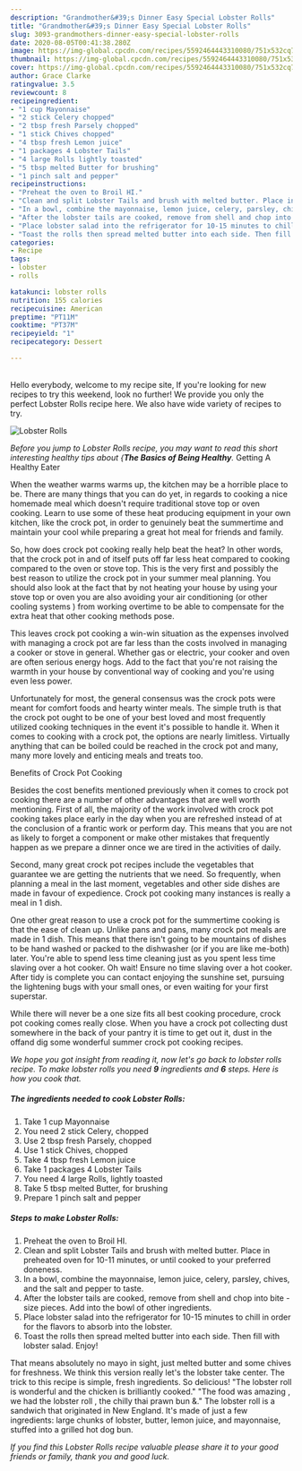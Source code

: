 ```yaml
---
description: "Grandmother&#39;s Dinner Easy Special Lobster Rolls"
title: "Grandmother&#39;s Dinner Easy Special Lobster Rolls"
slug: 3093-grandmothers-dinner-easy-special-lobster-rolls
date: 2020-08-05T00:41:38.280Z
image: https://img-global.cpcdn.com/recipes/5592464443310080/751x532cq70/lobster-rolls-recipe-main-photo.jpg
thumbnail: https://img-global.cpcdn.com/recipes/5592464443310080/751x532cq70/lobster-rolls-recipe-main-photo.jpg
cover: https://img-global.cpcdn.com/recipes/5592464443310080/751x532cq70/lobster-rolls-recipe-main-photo.jpg
author: Grace Clarke
ratingvalue: 3.5
reviewcount: 8
recipeingredient:
- "1 cup Mayonnaise"
- "2 stick Celery chopped"
- "2 tbsp fresh Parsely chopped"
- "1 stick Chives chopped"
- "4 tbsp fresh Lemon juice"
- "1 packages 4 Lobster Tails"
- "4 large Rolls lightly toasted"
- "5 tbsp melted Butter for brushing"
- "1 pinch salt and pepper"
recipeinstructions:
- "Preheat the oven to Broil HI."
- "Clean and split Lobster Tails and brush with melted butter. Place in preheated oven for 10-11 minutes, or until cooked to your preferred doneness."
- "In a bowl, combine the mayonnaise, lemon juice, celery, parsley, chives, and the salt and pepper to taste."
- "After the lobster tails are cooked, remove from shell and chop into bite - size pieces. Add into the bowl of other ingredients."
- "Place lobster salad into the refrigerator for 10-15 minutes to chill in order for the flavors to absorb into the lobster."
- "Toast the rolls then spread melted butter into each side. Then fill with lobster salad. Enjoy!"
categories:
- Recipe
tags:
- lobster
- rolls

katakunci: lobster rolls 
nutrition: 155 calories
recipecuisine: American
preptime: "PT11M"
cooktime: "PT37M"
recipeyield: "1"
recipecategory: Dessert

---
```

<br>
Hello everybody, welcome to my recipe site, If you're looking for new recipes to try this weekend, look no further! We provide you only the perfect Lobster Rolls recipe here. We also have wide variety of recipes to try.
<br>


![Lobster Rolls](https://img-global.cpcdn.com/recipes/5592464443310080/751x532cq70/lobster-rolls-recipe-main-photo.jpg)

<i>Before you jump to Lobster Rolls recipe, you may want to read this short interesting healthy tips about {<strong>The Basics of Being Healthy</strong>.</i>
Getting A Healthy Eater


When the weather warms warms up, the kitchen may be a horrible place to be. There are many things that you can do yet, in regards to cooking a nice homemade meal which doesn't require traditional stove top or oven cooking. Learn to use some of these heat producing equipment in your own kitchen, like the crock pot, in order to genuinely beat the summertime and maintain your cool while preparing a great hot meal for friends and family.

So, how does crock pot cooking really help beat the heat? In other words, that the crock pot in and of itself puts off far less heat compared to cooking compared to the oven or stove top. This is the very first and possibly the best reason to utilize the crock pot in your summer meal planning. You should also look at the fact that by not heating your house by using your stove top or oven you are also avoiding your air conditioning (or other cooling systems ) from working overtime to be able to compensate for the extra heat that other cooking methods pose.

This leaves crock pot cooking a win-win situation as the expenses involved with managing a crock pot are far less than the costs involved in managing a cooker or stove in general. Whether gas or electric, your cooker and oven are often serious energy hogs. Add to the fact that you're not raising the warmth in your house by conventional way of cooking and you're using even less power.

Unfortunately for most, the general consensus was the crock pots were meant for comfort foods and hearty winter meals.  The simple truth is that the crock pot ought to be one of your best loved and most frequently utilized cooking techniques in the event it's possible to handle it. When it comes to cooking with a crock pot, the options are nearly limitless.  Virtually anything that can be boiled could be reached in the crock pot and many, many more lovely and enticing meals and treats too.

Benefits of Crock Pot Cooking

Besides the cost benefits mentioned previously when it comes to crock pot cooking there are a number of other advantages that are well worth mentioning. First of all, the majority of the work involved with crock pot cooking takes place early in the day when you are refreshed instead of at the conclusion of a frantic work or perform day. This means that you are not as likely to forget a component or make other mistakes that frequently happen as we prepare a dinner once we are tired in the activities of daily.

Second, many great crock pot recipes include the vegetables that guarantee we are getting the nutrients that we need. So frequently, when planning a meal in the last moment, vegetables and other side dishes are made in favour of expedience. Crock pot cooking many instances is really a meal in 1 dish.

One other great reason to use a crock pot for the summertime cooking is that the ease of clean up.  Unlike pans and pans, many crock pot meals are made in 1 dish. This means that there isn't going to be mountains of dishes to be hand washed or packed to the dishwasher (or if you are like me-both) later. You're able to spend less time cleaning just as you spent less time slaving over a hot cooker. Oh wait! Ensure no time slaving over a hot cooker. After tidy is complete you can contact enjoying the sunshine set, pursuing the lightening bugs with your small ones, or even waiting for your first superstar.

While there will never be a one size fits all best cooking procedure, crock pot cooking comes really close. When you have a crock pot collecting dust somewhere in the back of your pantry it is time to get out it, dust in the offand dig some wonderful summer crock pot cooking recipes.


<i>We hope you got insight from reading it, now let's go back to lobster rolls recipe. To make lobster rolls you need <strong>9</strong> ingredients and <strong>6</strong> steps. Here is how you cook that.
</i>

##### The ingredients needed to cook Lobster Rolls:

1. Take 1 cup Mayonnaise
1. You need 2 stick Celery, chopped
1. Use 2 tbsp fresh Parsely, chopped
1. Use 1 stick Chives, chopped
1. Take 4 tbsp fresh Lemon juice
1. Take 1 packages 4 Lobster Tails
1. You need 4 large Rolls, lightly toasted
1. Take 5 tbsp melted Butter, for brushing
1. Prepare 1 pinch salt and pepper


##### Steps to make Lobster Rolls:

1. Preheat the oven to Broil HI.
1. Clean and split Lobster Tails and brush with melted butter. Place in preheated oven for 10-11 minutes, or until cooked to your preferred doneness.
1. In a bowl, combine the mayonnaise, lemon juice, celery, parsley, chives, and the salt and pepper to taste.
1. After the lobster tails are cooked, remove from shell and chop into bite - size pieces. Add into the bowl of other ingredients.
1. Place lobster salad into the refrigerator for 10-15 minutes to chill in order for the flavors to absorb into the lobster.
1. Toast the rolls then spread melted butter into each side. Then fill with lobster salad. Enjoy!


That means absolutely no mayo in sight, just melted butter and some chives for freshness. We think this version really let&#39;s the lobster take center. The trick to this recipe is simple, fresh ingredients. So delicious! &#34;The lobster roll is wonderful and the chicken is brilliantly cooked.&#34; &#34;The food was amazing , we had the lobster roll , the chilly thai prawn bun &amp;.&#34; The lobster roll is a sandwich that originated in New England. It&#39;s made of just a few ingredients: large chunks of lobster, butter, lemon juice, and mayonnaise, stuffed into a grilled hot dog bun. 

<i>If you find this Lobster Rolls recipe valuable please share it to your good friends or family, thank you and good luck.</i>
